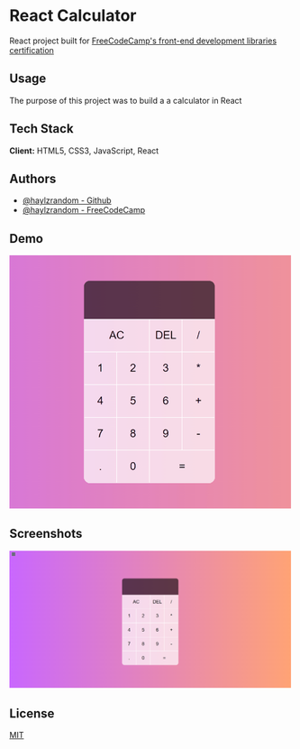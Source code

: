 # React Calculator

React project built for
[FreeCodeCamp's front-end development libraries certification](https://www.freecodecamp.org/learn/front-end-development-libraries/front-end-development-libraries-projects/build-a-javascript-calculator)

## Usage

The purpose of this project was to build a a calculator in React

## Tech Stack

**Client:** HTML5, CSS3, JavaScript, React

## Authors

- [@haylzrandom - Github](https://www.github.com/haylzrandom)
- [@haylzrandom - FreeCodeCamp](https://www.freecodecamp.org/haylzrandom)

## Demo

<img src="./screenshots/calculator-gif.gif" alt="Calculator Gif" width="500"  />

## Screenshots

<img src="./screenshots/React-Calculator.png" alt="React Calculator Screenshot" width="500"  />

## License

[MIT](https://choosealicense.com/licenses/mit/)
